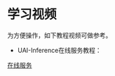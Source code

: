 

# 学习视频


为方便操作，如下教程视频可做参考。


  * UAI-Inference在线服务教程：

[在线服务](http://uaidocs.ufile.ucloud.com.cn/video%2Fpresentation%2F%2FUAI-Inference%20%E5%9C%A8%E7%BA%BF%E6%9C%8D%E5%8A%A1.mp4)

